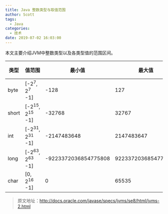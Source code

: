 ```yaml
---
title: Java 整数类型与取值范围
author: Scott
tags:
  - Java
categories:
  - 技术
date: 2019-07-02 16:03:00
---
```

<style>
table th:nth-of-type(1){
width: 10%;
}
table th:nth-of-type(2){
width: 20%;
}
table th:nth-of-type(3){
width: 30%;
}
table th:nth-of-type(4){
width: 30%;
}
table th:nth-of-type(5){
width: 10%;
}
</style>

本文主要介绍JVM中整数类型以及各类型值的范围区间。
<!--more-->

|类型|值范围|最小值|最大值|字节|
|---|---|---|---|---|
|byte|[-2<sup>7</sup>, 2<sup>7</sup> -1]|-128|127|1|
|short|[-2<sup>15</sup>, 2<sup>15</sup> -1]|-32768|32767|2|
|int|[-2<sup>31</sup>, 2<sup>31</sup> -1]|-2147483648|2147483647|4|
|long|[-2<sup>63</sup>, 2<sup>63</sup> -1]|-9223372036854775808|9223372036854775807|8|
|char|[0, 2<sup>16</sup> -1]|0|65535|2|

> 原文地址：http://docs.oracle.com/javase/specs/jvms/se8/html/jvms-2.html